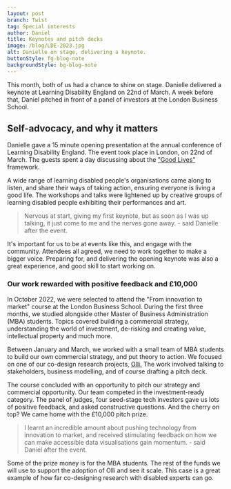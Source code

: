 ```yaml
---
layout: post
branch: Twist
tag: Special interests
author: Daniel
title: Keynotes and pitch decks
image: /blog/LDE-2023.jpg
alt: Danielle on stage, delivering a keynote.
buttonStyle: fg-blog-note
backgroundStyle: bg-blog-note
---
```


This month, both of us had a chance to shine on stage.
Danielle delivered a keynote at Learning Disability England on 22nd of March.
A week before that, Daniel pitched in front of a panel of investors at the London Business School.
<!-- excerpt-end -->

## Self-advocacy, and why it matters

Danielle gave a 15 minute opening presentation at the annual conference of Learning Disability England.
The event took place in London, on 22nd of March.
The guests spent a day discussing about the ["Good Lives"](https://www.learningdisabilityengland.org.uk/what-members-are-saying-and-doing/good-lives-building-change-together/) framework.

A wide range of learning disabled people's organisations came along to listen, and share their ways of taking action, ensuring everyone is living a good life.
The workshops and talks were lightened up by  creative groups of learning disabled people exhibiting their performances and art.

> Nervous at start, giving my first keynote, but as soon as I was up talking, it just come to me and the nerves gone away. - said Danielle after the event.

It's important for us to be at events like this, and engage with the community.
Attendees all agreed, we need to work together to make a bigger voice.
Preparing for, and delivering the opening keynote was also a great experience, and good skill to start working on.

### Our work rewarded with positive feedback and £10,000

In October 2022, we were selected to attend the "From innovation to market" course at the London Business School.
During the first three months, we studied alongside other Master of Business Administration (MBA) students.
Topics covered building a commercial strategy, understanding the world of investment, de-risking and creating value, intellectual property and much more.

Between January and March, we worked with a small team of MBA students to build our own commercial strategy, and put theory to action.
We focused on one of our co-design research projects, [Olli.](https://mitvis.github.io/olli/)
The work involved talking to stakeholders, business modelling, and of course drafting a pitch deck.

The course concluded with an opportunity to pitch our strategy and commercial opportunity.
Our team competed in the investment-ready category.
The panel of judges, four seed-stage tech investors gave us lots of positive feedback, and asked constructive questions.
And the cherry on top? We came home with the £10,000 pitch prize.

> I learnt an incredible amount about pushing technology from innovation to market, and received stimulating feedback on how we can make accessible data visualisations gain momentum. - said Daniel after the event.

Some of the prize money is for the MBA students.
The rest of the funds we will use to support the adoption of Olli and see it scale.
This case is a great example of how far co-designing research with disabled experts can go.